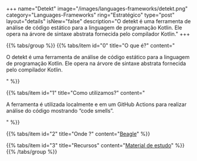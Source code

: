 +++
name="Detekt"
image="/images/languages-frameworks/detekt.png"
category="Languages-Frameworks"
ring="Estratégico"
type="post"
layout="details"
isNew="false"
description="O detekt é uma ferramenta de análise de código estático para a linguagem de programação Kotlin. Ele opera na árvore de sintaxe abstrata fornecida pelo compilador Kotlin."
+++

{{% tabs/group %}}
  {{% tabs/item id="0" title="O que é?" content="<p>O detekt é uma ferramenta de análise de código estático para a linguagem de programação Kotlin. Ele opera na árvore de sintaxe abstrata fornecida pelo compilador Kotlin.</p>" %}}

  {{% tabs/item id="1" title="Como utilizamos?" content="<p>A ferramenta é utilizada localmente e em um GitHub Actions para realizar análise do código mostrando “code smells”.</p>" %}}

  {{% tabs/item id="2" title="Onde ?" content="<a href='https://usebeagle.io/' target='_blank'>Beagle</a>" %}}

  {{% tabs/item id="3" title="Recursos" content="<a href='https://github.com/detekt/detekt' target='_blank'>Material de estudo</a>" %}}
{{% /tabs/group %}}
